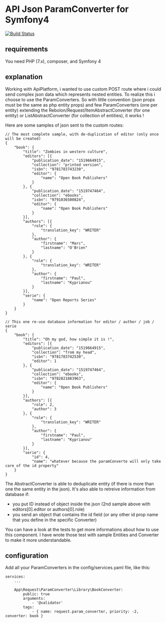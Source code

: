 # API Json ParamConverter for Symfony4

<p align="center">

  [![Build Status](https://travis-ci.org/Rebolon/ApiJsonParamConverterComponent.svg?branch=master)](https://travis-ci.org/Rebolon/php-sf-flex-webpack-encore-vuejs)

</p>

## requirements

You need PHP (7.x), composer, and Symfony 4

## explanation

Working with ApiPlatform, i wanted to use custom POST route where i could send complex json data which represents nested entities.
To realize this i choose to use the ParamConverters. So with little convention (json props must be the same as php entity props)
and few ParamConverters (one per entity) extending the Rebolon/Request/ItemAbstractConverter (for one entity) or ListAbstractConverter (for collection of entities), it works !

Here are some samples of json sent to the custom routes:

```
// The most complete sample, with de-duplication of editor (only once will be created)
{
    "book": {
        "title": "Zombies in western culture",
        "editors": [{
            "publication_date": "1519664915", 
            "collection": "printed version", 
            "isbn": "9781783743230", 
            "editor": {
                "name": "Open Book Publishers"
            }
        }, {
            "publication_date": "1519747464", 
            "collection": "ebooks", 
            "isbn": "9791036500824", 
            "editor": {
                "name": "Open Book Publishers"
            }
        }],
        "authors": [{
            "role": {
                "translation_key": "WRITER"
            }, 
            "author": {
                "firstname": "Marc", 
                "lastname": "O'Brien"
            }
        }, {
            "role": {
                "translation_key": "WRITER"
            }, 
            "author": {
                "firstname": "Paul", 
                "lastname": "Kyprianou"
            }
        }],
        "serie": {
            "name": "Open Reports Series"
        }
    }
}

// This one re-use database information for editor / author / job / serie
{
    "book": {
        "title": "Oh my god, how simple it is !",
        "editors": [{
            "publication_date": "1519664915", 
            "collection": "from my head", 
            "isbn": "9781783742530", 
            "editor": 1
        }, {
            "publication_date": "1519747464", 
            "collection": "ebooks", 
            "isbn": "9782821883963", 
            "editor": {
                "name": "Open Book Publishers"
            }
        }],
        "authors": [{
            "role": 2, 
            "author": 3
        }, {
            "role": {
                "translation_key": "WRITER"
            }, 
            "author": {
                "firstname": "Paul", 
                "lastname": "Kyprianou"
            }
        }],
        "serie": {
            "id": 4,
            "name": "whatever because the paramConverte will only take care of the id property"
    }
}
```

The AbstractConverter is able to deduplicate entity (if there is more than one the same entity in the json). It's also able to
retreive information from database if:
 * you put ID instead of object inside the json (2nd sample above with editors[0].editor or authors[0].role)
 * you send an object that contains the id field (or any other id prop name that you define in the specific Converter)

You can have a look at the tests to get more informations about how to use this component. I have wrote those test with 
sample Entities and Converter to make it more understandable.

## configuration

Add all your ParamConverters in the config/services.yaml file, like this:

```
services:
    ...
    
    App\Request\ParamConverter\Library\BookConverter:
        public: true
        arguments:
            - '@validator'
        tags:
            - { name: request.param_converter, priority: -2, converter: book }
```
